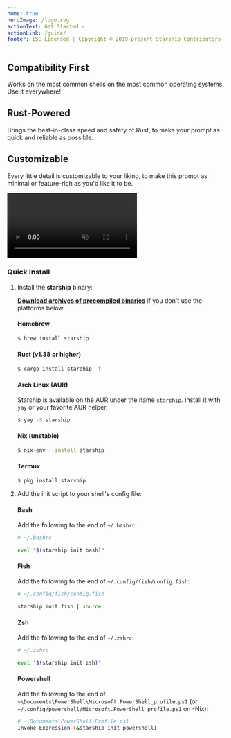 ```yaml
---
home: true
heroImage: /logo.svg
actionText: Get Started →
actionLink: /guide/
footer: ISC Licensed | Copyright © 2019-present Starship Contributors
---
```


<div class="features">
  <div class="feature">
    <h2>Compatibility First</h2>
    <p>Works on the most common shells on the most common operating systems. Use it everywhere!</p>
  </div>
  <div class="feature">
    <h2>Rust-Powered</h2>
    <p>Brings the best-in-class speed and safety of Rust, to make your prompt as quick and reliable as possible.</p>
  </div>
  <div class="feature">
    <h2>Customizable</h2>
    <p>Every little detail is customizable to your liking, to make this prompt as minimal or feature-rich as you'd like it to be.</p>
  </div>
</div>

<div class="center">
  <video class="demo-video" autoplay muted loop>
    <source src="/demo.webm" type="video/webm">
    <source src="/demo.mp4" type="video/mp4">
  </video>
</div>

### Quick Install

1. Install the **starship** binary:

   **[Download archives of precompiled binaries](https://github.com/starship/starship/releases)** if you don't use the platforms below.


   #### Homebrew

   ```sh
   $ brew install starship
   ```


   #### Rust (v1.38 or higher)

   ```sh
   $ cargo install starship -f
   ```


   #### Arch Linux (AUR)

   Starship is available on the AUR under the name `starship`. Install it with `yay` or your favorite AUR helper.

   ```sh
   $ yay -S starship
   ```


   #### Nix (unstable)

   ```sh
   $ nix-env --install starship
   ```


   #### Termux

   ```sh
   $ pkg install starship
   ```

1. Add the init script to your shell's config file:


   #### Bash

   Add the following to the end of `~/.bashrc`:

   ```sh
   # ~/.bashrc

   eval "$(starship init bash)"
   ```


   #### Fish

   Add the following to the end of `~/.config/fish/config.fish`:

   ```sh
   # ~/.config/fish/config.fish

   starship init fish | source
   ```


   #### Zsh

   Add the following to the end of `~/.zshrc`:

   ```sh
   # ~/.zshrc

   eval "$(starship init zsh)"
   ```


   #### Powershell

   Add the following to the end of `~\Documents\PowerShell\Microsoft.PowerShell_profile.ps1` (or `~/.config/powershell/Microsoft.PowerShell_profile.ps1` on -Nix):

   ```sh
   # ~\Documents\PowerShell\Profile.ps1
   Invoke-Expression (&starship init powershell)
   ```
